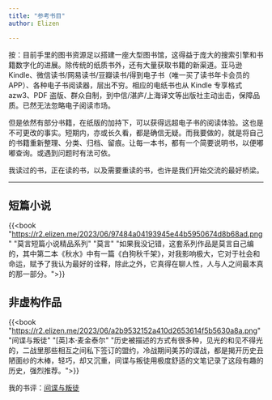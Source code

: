 ```yaml
---
title: "参考书目"
author: Elizen

---
```


按：目前手里的图书资源足以搭建一座大型图书馆，这得益于庞大的搜索引擎和书籍数字化的进展。除传统的纸质书外，还有大量获取书籍的新渠道。亚马逊 Kindle、微信读书/网易读书/豆瓣读书/得到电子书（唯一买了读书年卡会员的APP）、各种电子书阅读器，层出不穷。相应的电纸书也从 Kindle 专享格式 azw3、PDF 盗版、群众自制，到中信/湛庐/上海译文等出版社主动出击，保障品质。已然无法忽略电子阅读市场。

但是依然有部分书籍，在纸版的加持下，可以获得远超电子书的阅读体验。这也是不可更改的事实。短期内，亦或长久看，都是确信无疑。而我要做的，就是将自己的书籍重新整理、分类、归档、留痕。让每一本书，都有一个简要说明书，以便嘟嘟查询。或遇到问题时有法可依。

我读过的书，正在读的书，以及需要重读的书，也许是我们开始交流的最好桥梁。

---

## 短篇小说

{{<book "https://r2.elizen.me/2023/06/97484a04193945e44b5950674d8b68ad.png" "莫言短篇小说精品系列" "莫言" "如果我没记错，这套系列作品是莫言自己编的，其中第二本《秋水》中有一篇《白狗秋千架》，对我影响极大，它对于社会和命运，赋予了我认为最好的诠释，除此之外，它真得在聊人性，人与人之间最本真的那一部分。">}}

## 非虚构作品

{{<book "https://r2.elizen.me/2023/06/a2b9532152a410d2653614f5b5630a8a.png" "间谍与叛徒" "[英]本·麦金泰尔" "历史被描述的方式有很多种，见光的和见不得光的，二战里那些相互之间私下签订的盟约，冷战期间美苏的谍战，都是揭开历史丑陋面纱的木棒，轻巧，却又沉重，间谍与叛徒用极度舒适的文笔记录了这段有趣的历史，强烈推荐。">}}

我的书评：[间谍与叛徒](https://sspai.com/post/65575)